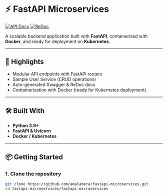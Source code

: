 # ⚡ FastAPI Microservices

[![API Docs](https://img.shields.io/badge/API%20Docs-Swagger-009688?style=for-the-badge&logo=fastapi&logoColor=white)](http://127.0.0.1:8000/docs)
[![ReDoc](https://img.shields.io/badge/API%20Docs-ReDoc-FF2D20?style=for-the-badge&logo=readthedocs&logoColor=white)](http://127.0.0.1:8000/redoc)

A scalable backend application built with **FastAPI**, containerized with **Docker**, and ready for deployment on **Kubernetes**.  

---

## 🔑 Highlights
- Modular API endpoints with FastAPI routers  
- Sample User Service (CRUD operations)  
- Auto-generated Swagger & ReDoc docs  
- Containerization with Docker (ready for Kubernetes deployment)  

---

## 🛠️ Built With
- **Python 3.9+**  
- **FastAPI & Uvicorn**  
- **Docker / Kubernetes**  

---

## 📦 Getting Started

### 1. Clone the repository
```bash
git clone https://github.com/amalabera/fastapi-microservices.git
cd fastapi-microservices/fastapi-microservices
